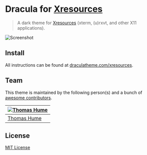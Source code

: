 # Dracula for [Xresources](https://wiki.archlinux.org/index.php/x_resources)

> A dark theme for [Xresources](https://wiki.archlinux.org/index.php/x_resources) (xterm, (u)rxvt, and other X11 applications).

![Screenshot](https://draculatheme.com/assets/img/screenshots/xresources.png)

## Install

All instructions can be found at [draculatheme.com/xresources](https://draculatheme.com/xresources).

## Team

This theme is maintained by the following person(s) and a bunch of [awesome contributors](https://github.com/dracula/xresources/graphs/contributors).

[![Thomas Hume](https://avatars3.githubusercontent.com/u/632292?v=3&s=70)](https://github.com/Aszarsha) |
--- |
[Thomas Hume](https://github.com/Aszarsha) |

## License

[MIT License](./LICENSE)
